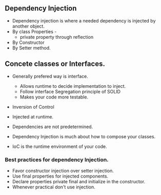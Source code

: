## Dependency Injection

- Dependency injection is where a needed dependency is injected by another object.
- By class Properties -
    - private property through reflection
- By Constructor
- By Setter method.

## Concete classes or Interfaces.

- Generally prefered way is interface.
    - Allows runtime to decide implementation to inject.
    - Follow interface Segregation principle of SOLID
    - Makes your code more testable.

- Inversion of Control
- Injected at runtime.
- Dependencies are not predetermined.
- Dependency Injection is much about how to compose your classes.
- IoC is the runtime environment of your code.

### Best practices for dependency Injection.

- Favor constructor injection over setter injection. 
- Use final properties for injected components. 
- Declare properties private final and initialize in the constructor. 
- Whenever practical don't use injection. 